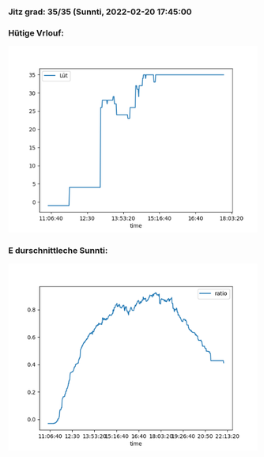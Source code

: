 ### Jitz grad: 35/35 (Sunnti, 2022-02-20 17:45:00

### Hütige Vrlouf:
![Graph](Today.png)

### E durschnittleche Sunnti:
![Graph](Sunnti.png)